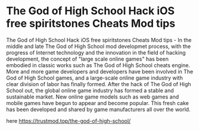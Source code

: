 # The God of High School Hack iOS free spiritstones Cheats Mod tips

The God of High School Hack iOS free spiritstones Cheats Mod tips - In the middle and late The God of High School mod developmet process, with the progress of Internet technology and the innovation in the field of hacking development, the concept of "large scale online games" has been embodied in classic works such as The God of High School cheats engine. More and more game developers and developers have been involved in The God of High School games, and a large-scale online game industry with clear division of labor has finally formed. After the hack of The God of High School out, the global online game industry has formed a stable and sustainable market. New online game models such as web games and mobile games have begun to appear and become popular. This fresh cake has been developed and shared by game manufacturers all over the world.

here https://trustmod.top/the-god-of-high-school/
